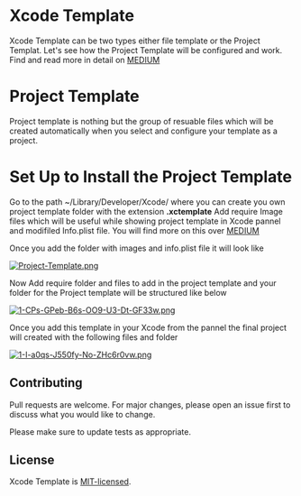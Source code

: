 # Xcode Template

Xcode Template can be two types either file template or the Project Templat. Let's see how the Project Template will be configured and work. Find and read more in detail on [MEDIUM](https://medium.com/mindful-engineering/notification-customization-446a7ffde8c2)

# Project Template

Project template is nothing but the group of resuable files which will be created automatically when you select and configure your template as a project.

# Set Up to Install the Project Template

Go to the path ~/Library/Developer/Xcode/ where you can create you own project template folder with the extension **.xctemplate**
Add require Image files which will be useful while showing project template in Xcode pannel and modifiled Info.plist file. You will find more on this over [MEDIUM](https://medium.com/mindful-engineering/notification-customization-446a7ffde8c2)

Once you add the folder with images and info.plist file it will look like 

[![Project-Template.png](https://i.postimg.cc/TwBw91dD/Project-Template.png)](https://postimg.cc/47bs4Jhf)  

Now Add require folder and files to add in the project template and your folder for the Project template will be structured like below 

[![1-CPs-GPeb-B6s-OO9-U3-Dt-GF33w.png](https://i.postimg.cc/PxjV8zZp/1-CPs-GPeb-B6s-OO9-U3-Dt-GF33w.png)](https://postimg.cc/ns3Gym3p)

Once you add this template in your Xcode from the pannel the final project will created with the following files and folder 

[![1-I-a0qs-J550fy-No-ZHc6r0vw.png](https://i.postimg.cc/9FY9WPXg/1-I-a0qs-J550fy-No-ZHc6r0vw.png)](https://postimg.cc/Yhj0RWWQ)

## Contributing
Pull requests are welcome. For major changes, please open an issue first to discuss what you would like to change.

Please make sure to update tests as appropriate.

## License
Xcode Template is [MIT-licensed](/LICENSE).
